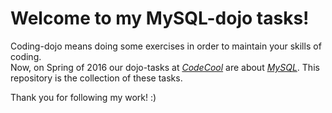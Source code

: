 # Welcome to my MySQL-dojo tasks!

Coding-dojo means doing some exercises in order to maintain your skills of coding.  
Now, on Spring of 2016 our dojo-tasks at [*CodeCool*](https://www.codecool.com/) are about [*MySQL*](https://en.wikipedia.org/wiki/MySQL).
This repository is the collection of these tasks.

Thank you for following my work! :)
